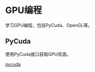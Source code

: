 # GPU编程

学习GPU编程，包括PyCuda、OpenGL等。

## PyCuda

使用PyCuda接口获取GPU资源。

[pycuda](https://github.com/inducer/pycuda)
